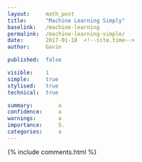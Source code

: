 ```yaml
---
layout: 	math_post
title:  	"Machine Learning Simply"
baselink:	/machine-learning
permalink:	/machine-learning-simple/
date:   	2017-01-18  <!--site.time-->
author:		Gavin	

published: 	false

visible:	1
simple:		true
stylised:	true
technical:	true

summary:		a
confidence:		a
warnings: 		a
importance: 	5.
categories:		a
---
```




{%  include comments.html %}